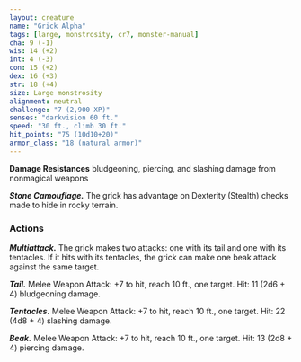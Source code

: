 ```yaml
---
layout: creature
name: "Grick Alpha"
tags: [large, monstrosity, cr7, monster-manual]
cha: 9 (-1)
wis: 14 (+2)
int: 4 (-3)
con: 15 (+2)
dex: 16 (+3)
str: 18 (+4)
size: Large monstrosity
alignment: neutral
challenge: "7 (2,900 XP)"
senses: "darkvision 60 ft."
speed: "30 ft., climb 30 ft."
hit_points: "75 (10d10+20)"
armor_class: "18 (natural armor)"
---
```


**Damage Resistances** bludgeoning, piercing, and slashing damage from nonmagical weapons

***Stone Camouflage.*** The grick has advantage on Dexterity (Stealth) checks made to hide in rocky terrain.

### Actions

***Multiattack.*** The grick makes two attacks: one with its tail and one with its tentacles. If it hits with its tentacles, the grick can make one beak attack against the same target.

***Tail.*** Melee Weapon Attack: +7 to hit, reach 10 ft., one target. Hit: 11 (2d6 + 4) bludgeoning damage.

***Tentacles.*** Melee Weapon Attack: +7 to hit, reach 10 ft., one target. Hit: 22 (4d8 + 4) slashing damage.

***Beak.*** Melee Weapon Attack: +7 to hit, reach 10 ft., one target. Hit: 13 (2d8 + 4) piercing damage.
